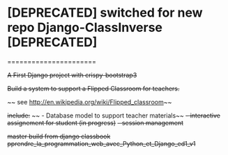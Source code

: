 
# [DEPRECATED] switched for new repo Django-ClassInverse [DEPRECATED]
======================

~~A First Django project with crispy-bootstrap3~~


~~Build a system to support a Flipped Classroom for teachers.~~

~~  see http://en.wikipedia.org/wiki/Flipped_classroom~~


~~include:~~
 ~~ - Database model to support teacher materials~~
  ~~- interactive assignement for student (in progress)~~
  ~~- session management~~
  

~~master build from django classbook~~
~~pprendre_la_programmation_web_avec_Python_et_Django_ed1_v1~~
